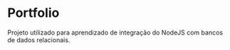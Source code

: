 # Portfolio
Projeto utilizado para aprendizado de integração do NodeJS com bancos de dados relacionais.
